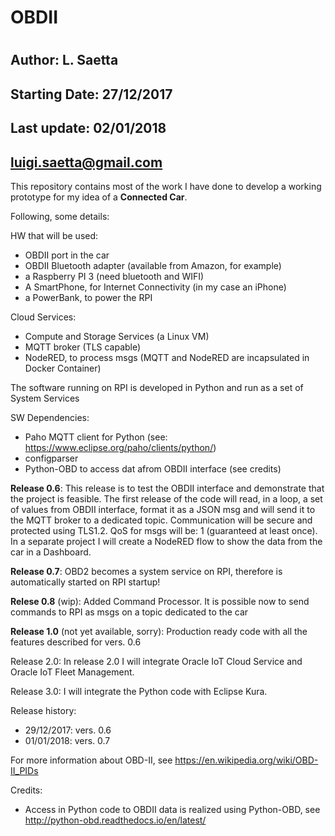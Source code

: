 # OBDII
#
## Author: L. Saetta

## Starting Date:   27/12/2017
## Last update:     02/01/2018
##                  luigi.saetta@gmail.com

This repository contains most of the work I have done to develop a working prototype for my idea 
of a **Connected Car**.

Following, some details:

HW that will be used:

- OBDII port in the car
- OBDII Bluetooth adapter (available from Amazon, for example)
- a Raspberry PI 3 (need bluetooth and WIFI)
- A SmartPhone, for Internet Connectivity (in my case an iPhone)
- a PowerBank, to power the RPI

Cloud Services:
- Compute and Storage Services (a Linux VM)
- MQTT broker (TLS capable)
- NodeRED, to process msgs
(MQTT and NodeRED are incapsulated in Docker Container)

The software running on RPI is developed in Python and run as a set of System Services 

SW Dependencies:
- Paho MQTT client for Python (see: https://www.eclipse.org/paho/clients/python/)
- configparser
- Python-OBD to access dat afrom OBDII interface (see credits)

**Release 0.6**:
This release is to test the OBDII interface and demonstrate that the project is feasible.
The first release of the code will read, in a loop, a set of values from OBDII interface, format it as a JSON msg
and will send it to the MQTT broker to a dedicated topic.
Communication will be secure and protected using TLS1.2.
QoS for msgs will be: 1 (guaranteed at least once).
In a separate project I will create a NodeRED flow to show the data from the car in a Dashboard.

**Release 0.7**:
OBD2 becomes a system service on RPI, therefore is automatically started on RPI startup!

**Relese 0.8** (wip):
Added Command Processor. It is possible now to send commands to RPI as msgs on a topic dedicated to the car

**Release 1.0** (not yet available, sorry):
Production ready code with all the features described for vers. 0.6

Release 2.0:
In release 2.0 I will integrate Oracle IoT Cloud Service and Oracle IoT Fleet Management.

Release 3.0:
I will integrate the Python code with Eclipse Kura.


Release history:
- 29/12/2017: vers. 0.6
- 01/01/2018: vers. 0.7


For more information about OBD-II, see https://en.wikipedia.org/wiki/OBD-II_PIDs

Credits:
- Access in Python code to OBDII data is realized using Python-OBD, see http://python-obd.readthedocs.io/en/latest/


